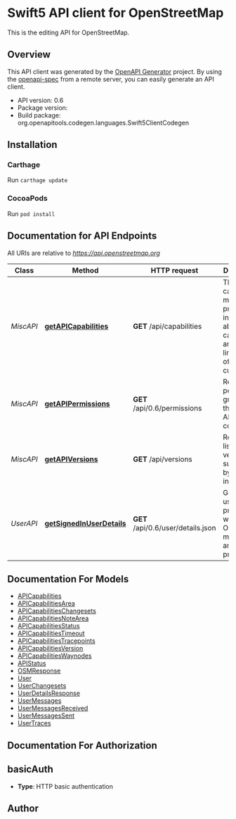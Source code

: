 # Swift5 API client for OpenStreetMap

This is the editing API for OpenStreetMap.

## Overview
This API client was generated by the [OpenAPI Generator](https://openapi-generator.tech) project.  By using the [openapi-spec](https://github.com/OAI/OpenAPI-Specification) from a remote server, you can easily generate an API client.

- API version: 0.6
- Package version: 
- Build package: org.openapitools.codegen.languages.Swift5ClientCodegen

## Installation

### Carthage

Run `carthage update`

### CocoaPods

Run `pod install`

## Documentation for API Endpoints

All URIs are relative to *https://api.openstreetmap.org*

Class | Method | HTTP request | Description
------------ | ------------- | ------------- | -------------
*MiscAPI* | [**getAPICapabilities**](docs/MiscAPI.md#getapicapabilities) | **GET** /api/capabilities | This API call is meant to provide information about the capabilities and limitations of the current API.
*MiscAPI* | [**getAPIPermissions**](docs/MiscAPI.md#getapipermissions) | **GET** /api/0.6/permissions | Returns the permissions granted to the current API connection.
*MiscAPI* | [**getAPIVersions**](docs/MiscAPI.md#getapiversions) | **GET** /api/versions | Returns a list of API versions supported by this instance.
*UserAPI* | [**getSignedInUserDetails**](docs/UserAPI.md#getsignedinuserdetails) | **GET** /api/0.6/user/details.json | Get the user&#39;s profile as well as their OSM messages and preferences


## Documentation For Models

 - [APICapabilities](docs/APICapabilities.md)
 - [APICapabilitiesArea](docs/APICapabilitiesArea.md)
 - [APICapabilitiesChangesets](docs/APICapabilitiesChangesets.md)
 - [APICapabilitiesNoteArea](docs/APICapabilitiesNoteArea.md)
 - [APICapabilitiesStatus](docs/APICapabilitiesStatus.md)
 - [APICapabilitiesTimeout](docs/APICapabilitiesTimeout.md)
 - [APICapabilitiesTracepoints](docs/APICapabilitiesTracepoints.md)
 - [APICapabilitiesVersion](docs/APICapabilitiesVersion.md)
 - [APICapabilitiesWaynodes](docs/APICapabilitiesWaynodes.md)
 - [APIStatus](docs/APIStatus.md)
 - [OSMResponse](docs/OSMResponse.md)
 - [User](docs/User.md)
 - [UserChangesets](docs/UserChangesets.md)
 - [UserDetailsResponse](docs/UserDetailsResponse.md)
 - [UserMessages](docs/UserMessages.md)
 - [UserMessagesReceived](docs/UserMessagesReceived.md)
 - [UserMessagesSent](docs/UserMessagesSent.md)
 - [UserTraces](docs/UserTraces.md)


## Documentation For Authorization


## basicAuth

- **Type**: HTTP basic authentication


## Author



